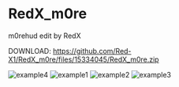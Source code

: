 # RedX_m0re
m0rehud edit by RedX

DOWNLOAD:
https://github.com/Red-X1/RedX_m0re/files/15334045/RedX_m0re.zip

![example4](https://github.com/Red-X1/RedX_m0re/assets/114523378/3a38171e-8fcf-4055-865b-e1358ea42180)
![example1](https://github.com/Red-X1/RedX_m0re/assets/114523378/38a93258-05c0-4763-a66a-d2fd2d524ebe)
![example2](https://github.com/Red-X1/RedX_m0re/assets/114523378/6087cd8e-04bb-45d8-ba99-cb474fa56c20)
![example3](https://github.com/Red-X1/RedX_m0re/assets/114523378/944d5175-ec5e-4a34-853a-21ae7a61d03d)
